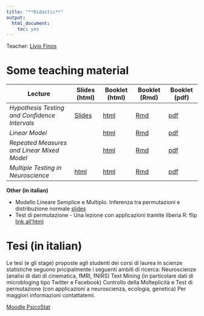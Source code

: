 ```yaml
---
title: "**Didactic**"
output:
  html_document:
    toc: yes
---
```


Teacher: [Livio Finos](https://www.liviofinos.net)



# Some teaching material 
  


|  Lecture    | Slides (html) | Booklet (html)| Booklet (Rmd)|Booklet (pdf)|
|--------------|--------|-------|-------|-------|
| *Hypothesis Testing and Confidence Intervals* | [Slides](https://github.com/livioivil/inference_basics/blob/master/inference.html) |  [html](https://github.com/livioivil/inference_basics/blob/master/inference_booklet.html)| [Rmd](https://github.com/livioivil/inference_basics/blob/master/inference_booklet.Rmd)| [pdf](https://github.com/livioivil/inference_basics/blob/master/inference_booklet.pdf)|
| *Linear Model* | |  [html](https://github.com/livioivil/inference_basics/blob/master/LinearModel_booklet.html)| [Rmd](https://github.com/livioivil/inference_basics/blob/master/LinearModel_booklet.Rmd)| [pdf](https://github.com/livioivil/inference_basics/blob/master/LinearModel_booklet.pdf)|
| *Repeated Measures and Linear Mixed Model* | |  [html](https://github.com/livioivil/inference_basics/blob/master/RepeatedMeasures_MixedModels_for_EEGdata.html)| [Rmd](https://github.com/livioivil/inference_basics/blob/master/RepeatedMeasures_MixedModels_for_EEGdata.Rmd)| [pdf ](https://github.com/livioivil/inference_basics/blob/master/RepeatedMeasures_MixedModels_for_EEGdata.pdf)|
| *Multiple Testing in Neuroscience* |[html](https://github.com/livioivil/inference_basics/blob/master/fMRI_multiple_testing_slides.html) | [html](https://github.com/livioivil/inference_basics/blob/master/fMRI_multiple_testing_booklet.html)|[Rmd](https://github.com/livioivil/inference_basics/blob/master/fMRI_multiple_testing.Rmd)| [pdf](https://github.com/livioivil/inference_basics/blob/master/fMRI_multiple_testing_booklet.pdf)|

<!--<li> Appunti del corso Classificazione e Analisi di Dati Multidimensionali (parte di Statistica Multivariata): <a href="https://dl.dropboxusercontent.com/u/2487724/CADM/DispensaMultivariata.pdf" >link to pdf</a></li>
 <li> <a href="https://dl.dropboxusercontent.com/u/2487724/didactic/TestStat.pdf" >L'in(ter)ferenza statistica nella sperimentazione clinica e tecnologica </a>
- Slides presentate presso la Summer School 
<a href="http://matnet.unibg.it/summerschool/intro.php"> 
  'Incontriamo la Matematica, la Statistica e la Fisica'
 San Pellegrino Terme, 4-5-6 Settembre 2013 </a>

(<a href="https://dl.dropboxusercontent.com/u/2487724/didactic/TestStat.zip">file zip</a> con slides e materiale didattico usato nell'esperimento)
</li>-->

**Other (in italian)**


- Modello Lineare Semplice e Multiplo. Inferenza tra permutazioni e distribuzione normale <a href="./slidesRegressione">slides</a>  
- Test di permutazione - Una lezione con applicazioni tramite liberia R: flip <a href="./flipEsempio" >link all'html</a>


# Tesi (in italian) <a name="tesi"></a>

Le tesi (e gli stage) proposte agli studenti dei corsi di laurea in scienze statistiche seguono pricipalmente i seguenti ambiti di ricerca:
Neuroscienze (analisi di dati di cinematica, fMRI, fNIRS)
Text Mining (in particolare dati di microbloging tipo Twitter e Facebook)
Controllo della Molteplicità e Test di permutazione (con applicazioni a neuroscienza, ecologia, genetica)
Per maggiori informazioni contattatemi.

[Moodle PsicoStat](https://elearning.unipd.it/scuolapsicologia/enrol/index.php?id=961)